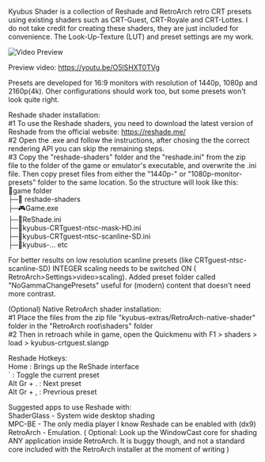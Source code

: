 Kyubus Shader is a collection of Reshade and RetroArch retro CRT presets using existing shaders such as CRT-Guest, CRT-Royale and CRT-Lottes. I do not take credit for creating these shaders, they are just included for convenience. The Look-Up-Texture (LUT) and preset settings are my work.

![Video Preview](https://i.postimg.cc/qBRy2CD8/collage2x.jpg)

Preview video: https://youtu.be/O5lSHXT0TVg

Presets are developed for 16:9 monitors with resolution of 1440p, 1080p and 2160p(4k). Oher configurations should work too, but some presets won't look quite right.

Reshade shader installation: </br>
#1 To use the Reshade shaders, you need to download the latest version of Reshade from the official website: https://reshade.me/ </br>
#2 Open the .exe and follow the instructions, after chosing the the correct rendering API you can skip the remaining steps. </br>
#3 Copy the "reshade-shaders" folder and the "reshade.ini" from the zip file to the folder of the game or emulator's executable, and overwrite the .ini file. Then copy preset files from either the "1440p-" or "1080p-monitor-presets" folder to the same location. So the structure will look like this: </br>
📁game folder </br>
├─📁 reshade-shaders </br>
├─🎮Game.exe </br>
├─📄ReShade.ini </br>
├─📄kyubus-CRTguest-ntsc-mask-HD.ini </br>
├─📄kyubus-CRTguest-ntsc-scanline-SD.ini </br>
├─📄kyubus-... etc

For better results on low resolution scanline presets (like CRTguest-ntsc-scanline-SD) INTEGER scaling needs to be switched ON ( RetroArch>Settings>video>scaling).
Added preset folder called "NoGammaChangePresets" useful for (modern) content that doesn't need more contrast.

(Optional) Native RetroArch shader installation:  </br>
#1 Place the files from the zip file "kyubus-extras/RetroArch-native-shader" folder in the "RetroArch root\shaders\" folder </br>
#2 Then in retroach while in game, open the Quickmenu with F1 > shaders > load > kyubus-crtguest.slangp

Reshade Hotkeys:</br>
Home 				: Brings up the ReShade interface </br>
` 					: Toggle the current preset </br>
Alt Gr + . 	: Next preset </br>
Alt Gr + , 	: Prevrious preset </br>

Suggested apps to use Reshade with: </br>
ShaderGlass - System wide desktop shading </br>
MPC-BE - The only media player I know Reshade can be enabled with (dx9) </br>
RetroArch - Emulation.  ( Optional: Look up the WindowCast core for shading ANY application inside RetroArch. It is buggy though, and not a standard core included with the RetroArch installer at the moment of writing  )
